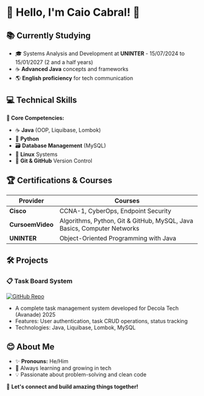 # 👋 Hello, I'm Caio Cabral! 🚀

## 📚 Currently Studying
- 🎓 Systems Analysis and Development at **UNINTER** - 15/07/2024 to 15/01/2027 (2 and a half years)
- ☕ **Advanced Java** concepts and frameworks
- 🌎 **English proficiency** for tech communication

## 💻 Technical Skills
**💪 Core Competencies:**
- ☕ **Java** (OOP, Liquibase, Lombok)
- 🐍 **Python**
- 🗃️ **Database Management** (MySQL)
- 🐧 **Linux** Systems
- 🔄 **Git & GitHub** Version Control

## 🏆 Certifications & Courses
| Provider | Courses |
|----------|---------|
| **Cisco** | CCNA-1, CyberOps, Endpoint Security |
| **CursoemVideo** | Algorithms, Python, Git & GitHub, MySQL, Java Basics, Computer Networks |
| **UNINTER** | Object-Oriented Programming with Java |

## 🛠️ Projects
### 📋 Task Board System
[![GitHub Repo](https://img.shields.io/badge/GitHub-View_Project-blue?style=flat-square&logo=github)](https://github.com/Caio-Cabral-Programmer/DecolaTech2025-Projeto-Board-de-Tarefas.git)
- A complete task management system developed for Decola Tech (Avanade) 2025
- Features: User authentication, task CRUD operations, status tracking
- Technologies: Java, Liquibase, Lombok, MySQL

## 😊 About Me
- ✨ **Pronouns:** He/Him
- 🌱 Always learning and growing in tech
- 💡 Passionate about problem-solving and clean code

🚀 **Let's connect and build amazing things together!**

